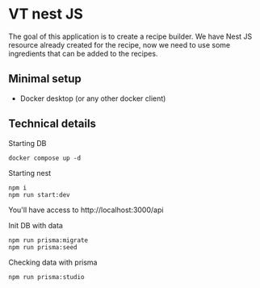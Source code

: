 # VT nest JS

The goal of this application is to create a recipe builder.
We have Nest JS resource already created for the recipe, now we need to use some ingredients that can be added to the recipes.

## Minimal setup

- Docker desktop (or any other docker client)

## Technical details

Starting DB

`docker compose up -d`

Starting nest

`npm i` \
`npm run start:dev`

You'll have access to http://localhost:3000/api

Init DB with data

`npm run prisma:migrate` \
`npm run prisma:seed`

Checking data with prisma

`npm run prisma:studio`
